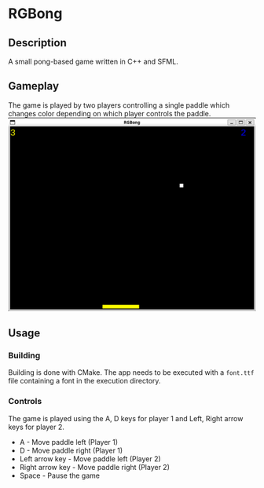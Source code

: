 # RGBong

## Description
A small pong-based game written in C++ and SFML.

## Gameplay
The game is played by two players controlling a single paddle which changes color depending on which player controls the paddle.
![Gameplay](gameplay.png)

## Usage
### Building
Building is done with CMake. The app needs to be executed with a `font.ttf` file containing a font in the execution directory.

### Controls
The game is played using the A, D keys for player 1 and Left, Right arrow keys for player 2.
- A - Move paddle left (Player 1)
- D - Move paddle right (Player 1)
- Left arrow key - Move paddle left (Player 2)
- Right arrow key - Move paddle right (Player 2)
- Space - Pause the game